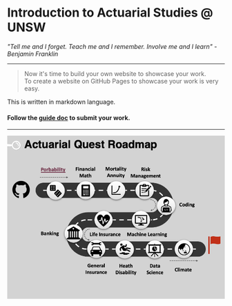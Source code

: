 # Introduction to Actuarial Studies @ UNSW

_"Tell me and I forget. Teach me and I remember. Involve me and I learn" - Benjamin Franklin_

---

>Now it's time to build your own website to showcase your work.  
>To create a website on GitHub Pages to showcase your work is very easy.

This is written in markdown language. 
>

#### Follow the [guide doc](quest.pdf) to submit your work. 

---
![Quest Guide](quest.png)
